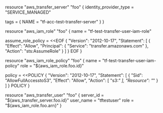 resource "aws_transfer_server" "foo" {
  identity_provider_type = "SERVICE_MANAGED"

  tags = {
    NAME = "tf-acc-test-transfer-server"
  }
}

resource "aws_iam_role" "foo" {
  name = "tf-test-transfer-user-iam-role"

  assume_role_policy = <<EOF
{
    "Version": "2012-10-17",
    "Statement": [
        {
        "Effect": "Allow",
        "Principal": {
            "Service": "transfer.amazonaws.com"
        },
        "Action": "sts:AssumeRole"
        }
    ]
}
EOF
}

resource "aws_iam_role_policy" "foo" {
  name = "tf-test-transfer-user-iam-policy"
  role = "${aws_iam_role.foo.id}"

  policy = <<POLICY
{
    "Version": "2012-10-17",
    "Statement": [
        {
            "Sid": "AllowFullAccesstoS3",
            "Effect": "Allow",
            "Action": [
                "s3:*"
            ],
            "Resource": "*"
        }
    ]
}
POLICY
}

resource "aws_transfer_user" "foo" {
  server_id = "${aws_transfer_server.foo.id}"
  user_name = "tftestuser"
  role      = "${aws_iam_role.foo.arn}"
}
